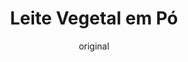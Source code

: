 ---
layout: post
layout-type: 1
title: "Leite Vegetal em Pó"
description: "Leite vegetal em pó, ideal para armazenar e utilizar em diferentes preparações culinárias"
keywords: "leite vegetal em pó, leite caseiro, leite desidratado, leite de amêndoa, leite de aveia, leite de coco, receita vegana, preparação prática, alternativa sem lactose, leite vegetal fáciL"
permalink: /leite-vegetal-em-po/
type: []
protein: ["Feijão", "Grão", "Edamame", "Soja", "Tofu", "Seitan", "Tempeh", "Lentilhas"]
image: "/assets/img/"
serve: 2 c.sopa
diet: ["s-gluten"]
time-total: 610
time-prepar: 10
time-confe: 600
calorias: 12
proteinas: 0.5
lipidos: 0.5
hidratos: 1.5
author: original
new:
ingredients:
    - 500 ml | de Leite Vegetal comprado (amêndoa, aveia, soja, coco, etc.).
instructions:
    - Abrir a embalagem e agitar bem o leite antes de usar para garantir que os sólidos estão bem distribuídos.
    - Forrar uma assadeira com papel-manteiga ou tapete de silicone.
    - Despejar o leite na assadeira e espalhar uniformemente em uma camada fina.
    - Pré-aquecer o forno a 50-60ºC.
    - Colocar a assadeira no forno e manter a porta levemente aberta para liberar o vapor durante aproximadamente 6 a 10 horas, dependendo do forno e da espessura do leite.
    - Mexer ocasionalmente para ajudar a secar uniformemente. O leite deve formar uma película seca e quebradiça.
    - Depois de seco, retirar do forno e deixar arrefecer completamente.
    - Quebrar a película em pedaços pequenos.
    - Colocar os pedaços no liquidificador ou processador e bater até obter um pó fino.
    - Peneirar, se necessário, para garantir um pó uniforme.
notes:
    - Pode guardar o pó num recipiente hermético, em local fresco e seco até 3 meses.
    - Em substituição do forno, pode utilizar um desidratador, caso o tenha, ajustando a temperatura para 45–60°C e deixando secar por 8 a 12 horas, ou até que o leite esteja completamente seco.
---